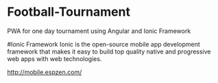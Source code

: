 # Football-Tournament
PWA for one day tournament using Angular and Ionic Framework

#Ionic Framework
Ionic is the open-source mobile app development framework that makes it easy to build top quality native and progressive web apps with web technologies.



http://mobile.espzen.com/
